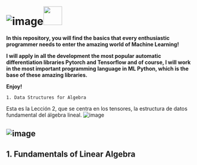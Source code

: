 

# **![image](https://github.com/CLAREISMO/Machine-Learning-Fundamentals/assets/63759427/4f05d5a8-920b-49f8-afb5-8e0d19da3fff)**<img src="https://media.tenor.com/eT_e-q0D5xoAAAAi/long-livethe-blob-sunglasses.gif" width="50px">


**In this repository, you will find the basics that every enthusiastic programmer needs to enter the amazing world of Machine Learning!**

**I will apply in all the development the most popular automatic differentiation libraries Pytorch and Tensorflow and of course, I will work in the most important programming language in ML Python, which is the base of these amazing libraries.**

**Enjoy!﻿**

	1. Data Structures for Algebra


Esta es la Lección 2, que se centra en los tensores, la estructura de datos fundamental del álgebra lineal. 
![image](https://github.com/CLAREISMO/Machine-Learning-Fundamentals/assets/63759427/f6ca8024-1ec1-4620-9f3d-3bf07de135b0)



## ![image](https://github.com/CLAREISMO/Machine-Learning-Fundamentals/assets/63759427/916b83be-9cf8-4389-b5f1-472cbde3e7b5)


## **1. Fundamentals of Linear Algebra** 






